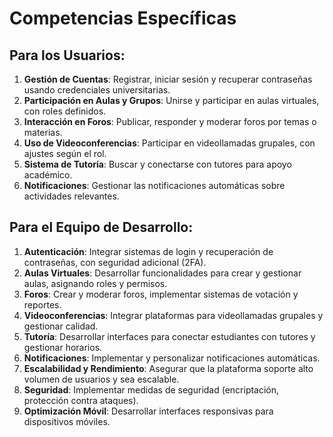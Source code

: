 # Competencias Específicas

## Para los Usuarios:
1. **Gestión de Cuentas**: Registrar, iniciar sesión y recuperar contraseñas usando credenciales universitarias.
2. **Participación en Aulas y Grupos**: Unirse y participar en aulas virtuales, con roles definidos.
3. **Interacción en Foros**: Publicar, responder y moderar foros por temas o materias.
4. **Uso de Videoconferencias**: Participar en videollamadas grupales, con ajustes según el rol.
5. **Sistema de Tutoría**: Buscar y conectarse con tutores para apoyo académico.
6. **Notificaciones**: Gestionar las notificaciones automáticas sobre actividades relevantes.

## Para el Equipo de Desarrollo:
1. **Autenticación**: Integrar sistemas de login y recuperación de contraseñas, con seguridad adicional (2FA).
2. **Aulas Virtuales**: Desarrollar funcionalidades para crear y gestionar aulas, asignando roles y permisos.
3. **Foros**: Crear y moderar foros, implementar sistemas de votación y reportes.
4. **Videoconferencias**: Integrar plataformas para videollamadas grupales y gestionar calidad.
5. **Tutoría**: Desarrollar interfaces para conectar estudiantes con tutores y gestionar horarios.
6. **Notificaciones**: Implementar y personalizar notificaciones automáticas.
7. **Escalabilidad y Rendimiento**: Asegurar que la plataforma soporte alto volumen de usuarios y sea escalable.
8. **Seguridad**: Implementar medidas de seguridad (encriptación, protección contra ataques).
9. **Optimización Móvil**: Desarrollar interfaces responsivas para dispositivos móviles.

